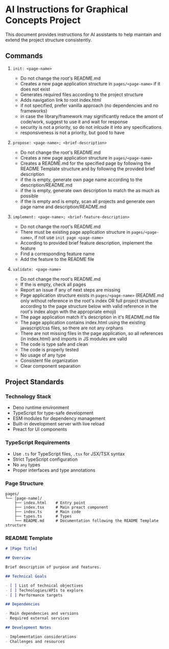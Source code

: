 # AI Instructions for Graphical Concepts Project

This document provides instructions for AI assistants to help maintain and
extend the project structure consistently.

## Commands

1. `init: <page-name>`
   - Do not change the root's README.md
   - Creates a new page application structure in `pages/<page-name>` if it does
     not exist
   - Generates required files according to the project structure
   - Adds navigation link to root index.html
   - if not specified, prefer vanilla approach (no dependencies and no
     frameworks)
   - in case the library/framework may significantly reduce the amont of
     code/work, suggest to use it and wait for response
   - security is not a priority, so do not inlcude it into any specifications
   - responsiveness is not a priority, but good to have

2. `propose: <page-name>; <brief-description>`
   - Do not change the root's README.md
   - Creates a new page application structure in `pages/<page-name>`
   - Creates a README.md for the specified page by following the README Template
     structure and by following the provided brief description
   - if the <page-name> is empty, generate own page name according to the
     description/README.md
   - if the <brief-description> is empty, generate own description to match the
     <page-name> as much as possible
   - if the <page-name> is empty and <brief-description> is empty, scan all
     projects and generate own page name and description/README.md

3. `implement: <page-name>; <brief-feature-description>`
   - Do not change the root's README.md
   - There must be existing page application structure in `pages/<page-name>`,
     if not use `init page <page-name>`
   - According to provided brief feature description, implement the feature
   - Find a corresponding feature name
   - Add the feature to the README file

4. `validate: <page-name>`
   - Do not change the root's README.md
   - If the <page-name> is empty, check all pages
   - Report an issue if any of next steps are missing
   - Page application structure exists in `pages/<page-name>` (README.md only
     without reference in the root's index OR full project structure according
     to the page structure below with valid reference in the root's index alogn
     with the appropriate emoji)
   - The page application match it's description in it's README.md file
   - The page application contains index.html using the existing javascript/css
     files, so there are not any orphans
   - There are not missing files in the page application, so all references (in
     index.html) and imports in JS modules are valid
   - The code is type safe and clean
   - The code is properly tested
   - No usage of any type
   - Consistent file organization
   - Clear component separation

## Project Standards

### Technology Stack

- Deno runtime environment
- TypeScript for type-safe development
- ESM modules for dependency management
- Built-in development server with live reload
- Preact for UI components

### TypeScript Requirements

- Use `.ts` for TypeScript files, `.tsx` for JSX/TSX syntax
- Strict TypeScript configuration
- No `any` types
- Proper interfaces and type annotations

### Page Structure

```
pages/
└── [page-name]/
    ├── index.html    # Entry point
    ├── index.tsx     # Main preact component
    ├── index.ts      # Main code
    ├── types.ts      # Types
    └── README.md     # Documentation following the README Template structure
```

### README Template

```markdown
# [Page Title]

## Overview

Brief description of purpose and features.

## Technical Goals

- [ ] List of technical objectives
- [ ] Technologies/APIs to explore
- [ ] Performance targets

## Dependencies

- Main dependencies and versions
- Required external services

## Development Notes

- Implementation considerations
- Challenges and resources
```
